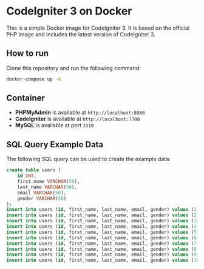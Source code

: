 # CodeIgniter 3 on Docker

This is a simple Docker image for CodeIgniter 3. It is based on the official PHP image and includes the latest version of CodeIgniter 3.

## How to run

Clone this repository and run the following command:

```bash
docker-compose up -d
```

## Container 

- **PHPMyAdmin** is available at `http://localhost:8080`
- **CodeIgniter** is available at `http://localhost:7700`
- **MySQL** is available at port `3310`


## SQL Query Example Data

The following SQL query can be used to create the example data:

```sql
create table users (
	id INT,
	first_name VARCHAR(50),
	last_name VARCHAR(50),
	email VARCHAR(50),
	gender VARCHAR(50)
);
insert into users (id, first_name, last_name, email, gender) values (1, 'Salvidor', 'Zorzenoni', 'szorzenoni0@etsy.com', 'Male');
insert into users (id, first_name, last_name, email, gender) values (2, 'Verna', 'Marciek', 'vmarciek1@independent.co.uk', 'Female');
insert into users (id, first_name, last_name, email, gender) values (3, 'Belinda', 'Ablott', 'bablott2@nifty.com', 'Female');
insert into users (id, first_name, last_name, email, gender) values (4, 'Rudd', 'Powlett', 'rpowlett3@abc.net.au', 'Male');
insert into users (id, first_name, last_name, email, gender) values (5, 'Gwenneth', 'Rainbird', 'grainbird4@google.com.br', 'Female');
insert into users (id, first_name, last_name, email, gender) values (6, 'Clarine', 'Whistance', 'cwhistance5@blog.com', 'Female');
insert into users (id, first_name, last_name, email, gender) values (7, 'Hakim', 'Rogans', 'hrogans6@illinois.edu', 'Male');
insert into users (id, first_name, last_name, email, gender) values (8, 'Colman', 'Longstreet', 'clongstreet7@slideshare.net', 'Male');
insert into users (id, first_name, last_name, email, gender) values (9, 'Padraig', 'Utting', 'putting8@phoca.cz', 'Male');
insert into users (id, first_name, last_name, email, gender) values (10, 'Arny', 'Huggon', 'ahuggon9@samsung.com', 'Male');
```
